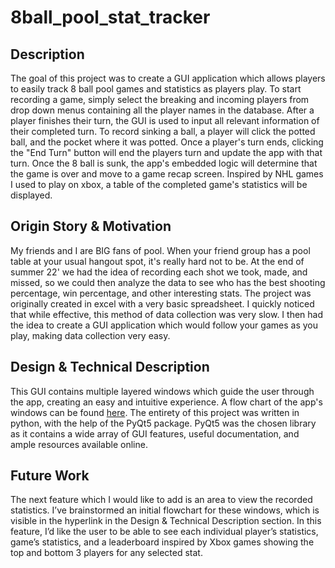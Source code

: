 # 8ball_pool_stat_tracker

## Description
The goal of this project was to create a GUI application which allows players to easily track 8 ball pool games and statistics as players play. To start recording a game, simply select the breaking and incoming players from drop down menus containing all the player names in the database. After a player finishes their turn, the GUI is used to input all relevant information of their completed turn. To record sinking a ball, a player will click the potted ball, and the pocket where it was potted. Once a player's turn ends, clicking the "End Turn" button will end the players turn and update the app with that turn. Once the 8 ball is sunk, the app's embedded logic will determine that the game is over and move to a game recap screen. Inspired by NHL games I used to play on xbox, a table of the completed game's statistics will be displayed.

## Origin Story & Motivation
My friends and I are BIG fans of pool. When your friend group has a pool table at your usual hangout spot, it's really hard not to be. At the end of summer 22' we had the idea of recording each shot we took, made, and missed, so we could then analyze the data to see who has the best shooting percentage, win percentage, and other interesting stats. The project was originally created in excel with a very basic spreadsheet. I quickly noticed that while effective, this method of data collection was very slow. I then had the idea to create a GUI application which would follow your games as you play, making data collection very easy.

## Design & Technical Description
This GUI contains multiple layered windows which guide the user through the app, creating an easy and intuitive experience. A flow chart of the app's windows can be found [here](https://lucid.app/lucidchart/c6d29fa4-9ebd-4090-a61a-362e1455ca3f/edit?viewport_loc=-125%2C-132%2C2219%2C1151%2C0_0&invitationId=inv_7f021f67-326a-43f9-9a70-114b37afd814#). The entirety of this project was written in python, with the help of the PyQt5 package. PyQt5 was the chosen library as it contains a wide array of GUI features, useful documentation, and ample resources available online.

## Future Work
The next feature which I would like to add is an area to view the recorded statistics. I’ve brainstormed an initial flowchart for these windows, which is visible in the hyperlink in the Design & Technical Description section. In this feature, I’d like the user to be able to see each individual player’s statistics, game’s statistics, and a leaderboard inspired by Xbox games showing the top and bottom 3 players for any selected stat.


